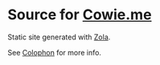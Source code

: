 # Source for [Cowie.me](https://cowie/.me)

Static site generated with [Zola](https://getzola.org).

See [Colophon](content/system/colophon.md) for more info.